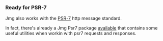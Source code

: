 ### Ready for PSR-7

Jmg also works with the [PSR-7](http://www.php-fig.org/psr/psr-7/) http message standard.

In fact, there's already a Jmg Psr7 package [available](https://github.com/iwyg/jmg-psr7) that contains some
useful utilities when workin with psr7 requests and responses.
